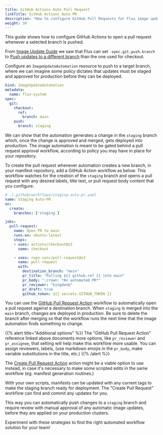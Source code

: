 ```yaml
---
title: GitHub Actions Auto Pull Request
linkTitle: GitHub Actions Auto PR
description: "How to configure GitHub Pull Requests for Flux image updates."
weight: 30
---
```


This guide shows how to configure GitHub Actions to open a pull request whenever a selected branch is pushed.

From [Image Update Guide] we saw that Flux can set `.spec.git.push.branch` to [Push updates to a different branch] than the one used for checkout.

Configure an `ImageUpdateAutomation` resource to push to a target branch, where we can imagine some policy dictates that updates must be staged and approved for production before they can be deployed.

```yaml
kind: ImageUpdateAutomation
metadata:
  name: flux-system
spec:
  git:
    checkout:
      ref:
        branch: main
    push:
      branch: staging
```

We can show that the automation generates a change in the `staging` branch which, once the change is approved and merged, gets deployed into production. The image automation is meant to be gated behind a pull request approval workflow, according to policy you may have in place for your repository.

To create the pull request whenever automation creates a new branch, in your manifest repository, add a GitHub Action workflow as below. This workflow watches for the creation of the `staging` branch and opens a pull request with any desired labels, title text, or pull request body content that you configure.

```yaml
# ./.github/workflows/staging-auto-pr.yaml
name: Staging Auto-PR
on:
  create:
    branches: ['staging']

jobs:
  pull-request:
    name: Open PR to main
    runs-on: ubuntu-latest
    steps:
    - uses: actions/checkout@v2
      name: checkout

    - uses: repo-sync/pull-request@v2
      name: pull-request
      with:
        destination_branch: "main"
        pr_title: "Pulling ${{ github.ref }} into main"
        pr_body: ":crown: *An automated PR*"
        pr_reviewer: "kingdonb"
        pr_draft: true
        github_token: ${{ secrets.GITHUB_TOKEN }}
```

You can use the [GitHub Pull Request Action] workflow to automatically open a pull request against a destination branch. When `staging` is merged into the `main` branch, changes are deployed in production. Be sure to delete the branch after merging so that the workflow runs the next time that the image automation finds something to change.

{{% alert title="Additional options" %}}
The "GitHub Pull Request Action" reference linked above documents more options, like `pr_reviewer` and `pr_assignee`, that setting will help make this workflow more usable. You can assign reviewers, labels, (use markdown emojis in the `pr_body`, make variable substitutions in the title, etc.)
{{% /alert %}}

The [Create Pull Request Action] action might be a viable option to use instead, in case it's necessary to make some scripted edits in the same workflow (eg. manifest generation routines.)

With your own scripts, manifests can be updated with any current tags to make the staging branch ready for deployment. The "Create Pull Request" workflow can find and commit any updates for you.

This way you can automatically push changes to a `staging` branch and require review with manual approval of any automatic image updates, before they are applied on your production clusters.

Experiment with these strategies to find the right automated workflow solution for your team!

[Image Update Guide]: /flux/guides/image-update/
[Push updates to a different branch]: /flux/guides/image-update/#push-updates-to-a-different-branch
[GitHub Pull Request Action]: https://github.com/marketplace/actions/github-pull-request-action
[Create Pull Request Action]: https://github.com/marketplace/actions/create-pull-request
